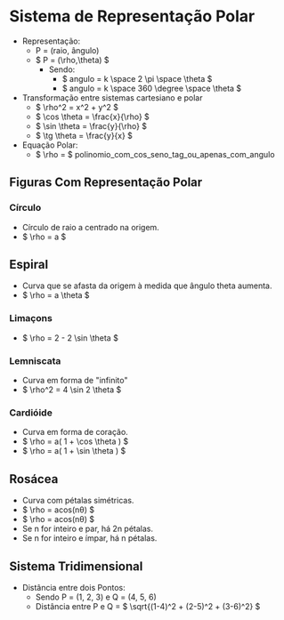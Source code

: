# Sistema de Representação Polar
- Representação:
    - P = (raio, ângulo)
    - $ P = (\rho,\theta) $
        - Sendo: 
            - $ angulo = k \space 2 \pi \space \theta $
            - $ angulo = k \space 360 \degree \space \theta $
- Transformação entre sistemas cartesiano e polar
    - $ \rho^2 = x^2 + y^2 $
    - $ \cos \theta = \frac{x}{\rho} $
    - $ \sin \theta = \frac{y}{\rho} $
    - $ \tg \theta = \frac{y}{x} $
- Equação Polar:
    - $ \rho = $ polinomio_com_cos_seno_tag_ou_apenas_com_angulo

## Figuras Com Representação Polar

### Círculo
- Círculo de raio a centrado na origem.
- $ \rho = a $

## Espiral
- Curva que se afasta da origem à medida que ângulo theta aumenta.
- $ \rho = a \theta $

### Limaçons
- $ \rho = 2 - 2 \sin \theta $

### Lemniscata
- Curva em forma de "infinito" 
- $ \rho^2 = 4 \sin 2 \theta $

### Cardióide
- Curva em forma de coração.
- $ \rho = a( 1 + \cos \theta ) $
- $ \rho = a( 1 + \sin \theta ) $

## Rosácea
- Curva com pétalas simétricas.
- $ \rho = acos(nθ) $
- $ \rho = acos(nθ) $
- Se n for inteiro e  par, há 2n pétalas.
- Se n for inteiro e ímpar, há n pétalas.

## Sistema Tridimensional
- Distância entre dois Pontos:
    - Sendo P = (1, 2, 3) e Q = (4, 5, 6)
    - Distância entre P e Q = $ \sqrt{(1-4)^2 + (2-5)^2 + (3-6)^2} $
